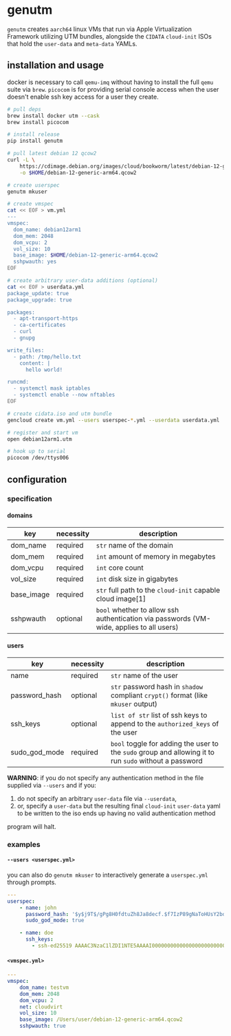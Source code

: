 # genutm
`genutm` creates `aarch64` linux VMs that run via Apple Virtualization Framework
utilizing UTM bundles, alongside the `CIDATA` `cloud-init` ISOs that hold the
`user-data` and `meta-data` YAMLs.

## installation and usage
docker is necessary to call `qemu-imq` without having to install the full `qemu`
suite via `brew`. `picocom` is for providing serial console access when the user
doesn't enable ssh key access for a user they create.
```sh
# pull deps
brew install docker utm --cask
brew install picocom

# install release
pip install genutm

# pull latest debian 12 qcow2
curl -L \
    https://cdimage.debian.org/images/cloud/bookworm/latest/debian-12-generic-arm64.qcow2 \
    -o $HOME/debian-12-generic-arm64.qcow2

# create userspec
genutm mkuser

# create vmspec
cat << EOF > vm.yml
---
vmspec:
  dom_name: debian12arm1
  dom_mem: 2048
  dom_vcpu: 2
  vol_size: 10
  base_image: $HOME/debian-12-generic-arm64.qcow2
  sshpwauth: yes
EOF

# create arbitrary user-data additions (optional)
cat << EOF > userdata.yml
package_update: true
package_upgrade: true

packages:
  - apt-transport-https
  - ca-certificates
  - curl
  - gnupg

write_files:
  - path: /tmp/hello.txt
    content: |
      hello world!

runcmd:
  - systemctl mask iptables
  - systemctl enable --now nftables
EOF

# create cidata.iso and utm bundle
gencloud create vm.yml --users userspec-*.yml --userdata userdata.yml

# register and start vm
open debian12arm1.utm

# hook up to serial
picocom /dev/ttys006
```

## configuration
### specification
#### domains
| key            | necessity | description                                                                              |
| -------------- | --------- | ---------------------------------------------------------------------------------------- |
| dom_name       | required  | `str` name of the domain                                                                 |
| dom_mem        | required  | `int` amount of memory in megabytes                                                      |
| dom_vcpu       | required  | `int` core count                                                                         |
| vol_size       | required  | `int` disk size in gigabytes                                                             |
| base_image     | required  | `str` full path to the `cloud-init` capable cloud image[1]                               |
| sshpwauth      | optional  | `bool` whether to allow ssh authentication via passwords (VM-wide, applies to all users) |

#### users
| key           | necessity | description                                                                                            |
| ------------- | --------- | ------------------------------------------------------------------------------------------------------ |
| name          | required  | `str` name of the user                                                                                 |
| password_hash | optional  | `str` password hash in `shadow` compliant `crypt()` format (like `mkuser` output)                      |
| ssh_keys      | optional  | `list of str` list of ssh keys to append to the `authorized_keys` of the user                          |
| sudo_god_mode | required  | `bool` toggle for adding the user to the `sudo` group and allowing it to run `sudo` without a password |

__WARNING__: if you do not specify any authentication method in the file
supplied via `--users` and if you:
1. do not specify an arbitrary `user-data` file via `--userdata`,
2. or, specify a `user-data` but the resulting final `cloud-init` `user-data`
yaml to be written to the iso ends up having no valid authentication method

program will halt.

### examples
#### `--users <userspec.yml>`
you can also do `genutm mkuser` to interactively generate a `userspec.yml`
through prompts.
```yml
---
userspec:
    - name: john
      password_hash: '$y$j9T$/gPg8H0fdtuZh8Ja8decf.$f7IzP89gNaToHUsY2bdgaxv2HJsKSRYLyG6mxNZ6AW3'
      sudo_god_mode: true

    - name: doe
      ssh_keys:
        - ssh-ed25519 AAAAC3NzaC1lZDI1NTE5AAAAI0000000000000000000000000000000000000000000

```

#### `<vmspec.yml>`
```yml
---
vmspec:
    dom_name: testvm
    dom_mem: 2048
    dom_vcpu: 2
    net: cloudvirt
    vol_size: 10
    base_image: /Users/user/debian-12-generic-arm64.qcow2
    sshpwauth: true
```

